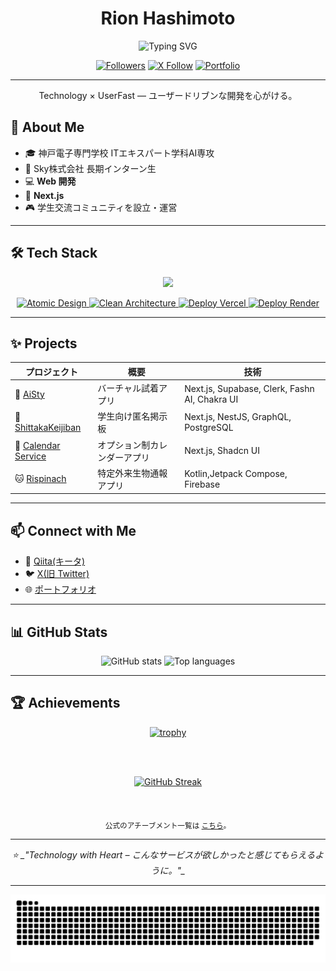 <div align="center">

# Rion Hashimoto

<img src="https://readme-typing-svg.demolab.com?font=Fira+Code&size=24&pause=1000&color=3b82f6&width=435&lines=Web+Engineer+%7C+Next.js" alt="Typing SVG" />

[![Followers](https://img.shields.io/github/followers/rion0918?label=Followers&style=flat&color=3b82f6)](https://github.com/rion0918?tab=followers)
[![X Follow](https://img.shields.io/twitter/follow/_rion0918?style=flat&color=0ea5e9&logo=x&logoColor=white&label=Follow)](https://x.com/rioi7_0918?s=21)
[![Portfolio](https://img.shields.io/badge/Portfolio-Open-6366f1?style=flat&logo=vercel&logoColor=white)](#)

---

Technology × UserFast — ユーザードリブンな開発を心がける。

</div>

## 🚀 About Me

- 🎓 神戸電子専門学校 ITエキスパート学科AI専攻
- 🏢 Sky株式会社 長期インターン生
- 💻 **Web 開発** 
- 🌱 **Next.js** 
- 🎮 学生交流コミュニティを設立・運営

---

## 🛠️ Tech Stack

<p align="center">
  <img src="https://skillicons.dev/icons?i=typescript,nextjs,react,nestjs,go,html,css,scss,kotlin,python,graphql,postgres,supabase,firebase,vercel,chakraui,shadcn&perline=9" />
</p>

<p align="center">
  <a href="https://shields.io/category/methodology" target="_blank" rel="noopener noreferrer">
    <img src="https://img.shields.io/badge/Methodology-Atomic%20Design-4caf50?style=flat&logo=figma&logoColor=white" alt="Atomic Design" />
  </a>
  <a href="https://shields.io/category/methodology" target="_blank" rel="noopener noreferrer">
    <img src="https://img.shields.io/badge/Methodology-Clean%20Architecture-2196f3?style=flat&logo=architecture&logoColor=white" alt="Clean Architecture" />
  </a>
  <a href="https://vercel.com/" target="_blank" rel="noopener noreferrer">
    <img src="https://img.shields.io/badge/Deploy-Vercel-000000?style=flat&logo=vercel&logoColor=white" alt="Deploy Vercel" />
  </a>
  <a href="https://render.com/" target="_blank" rel="noopener noreferrer">
    <img src="https://img.shields.io/badge/Deploy-Render-20c997?style=flat&logo=render&logoColor=white" alt="Deploy Render" />
  </a>
</p>

---

## ✨ Projects

| プロジェクト             | 概要                               | 技術                         |
| ------------------------ | ---------------------------------- | ---------------------------- |
| 👕 [AiSty](https://github.com/rion0918/Aisty.git)            | バーチャル試着アプリ          | Next.js, Supabase, Clerk, Fashn AI, Chakra UI   |
| 📝 [ShittakaKeijiban](https://github.com/HigawariKaisendonn/ShittakaKeijiban_Front.git) | 学生向け匿名掲示板                 | Next.js, NestJS, GraphQL, PostgreSQL  |
| 📅 [Calendar Service](https://github.com/TokujyouKaisennDonnburi/calendar-front.git) | オプション制カレンダーアプリ   | Next.js, Shadcn UI |
| 🐱 [Rispinach](https://github.com/rion0918/Rispinach.git) | 特定外来生物通報アプリ   | Kotlin,Jetpack Compose, Firebase |

---

## 📫 Connect with Me

- 💼 [Qiita(キータ)](https://qiita.com/Kao0918)
- 🐦 [X(旧 Twitter)](https://x.com/rioi7_0918?s=21)
- 🌐 [ポートフォリオ](https://bento.me/rio-messi)

---

## 📊 GitHub Stats

<div align="center">
  <img src="https://github-readme-stats.vercel.app/api?username=rion0918&show_icons=true&hide_title=true&hide_border=true&bg_color=00000000&title_color=3b82f6&text_color=a1a1aa&icon_color=3b82f6" alt="GitHub stats" height="150"/>
  <img src="https://github-readme-stats.vercel.app/api/top-langs/?username=rion0918&layout=compact&hide_border=true&bg_color=00000000&title_color=3b82f6&text_color=a1a1aa" alt="Top languages" height="150"/>
</div>

---

## 🏆 Achievements

<div align="center">

  <!-- GitHub Profile Trophy -->
  <a href="https://github.com/ryo-ma/github-profile-trophy">
    <img src="https://github-profile-trophy.vercel.app/?username=rion0918&theme=algolia&column=6&margin-w=8&margin-h=8" alt="trophy" />
  </a>

<br/><br/>

  <!-- GitHub Streak（連続記録カード：任意） -->
<a href="https://git.io/streak-stats">
  <img src="https://streak-stats.demolab.com?user=rion0918&hide_border=true&background=0D1117&ring=3b82f6&fire=3b82f6&currStreakLabel=3b82f6&sideNums=ffffff&currStreakNum=ffffff&dates=aaaaaa" alt="GitHub Streak"/>
</a>

<br/><br/>
<sub>公式のアチーブメント一覧は <a href="https://github.com/users/rion0918/achievements">こちら</a>。</sub>

</div>

---

<div align="center">
  <em>⭐️ _"Technology with Heart – こんなサービスが欲しかったと感じてもらえるように。"_</em>
</div>

---

<div align="center">
  <img src="https://raw.githubusercontent.com/Platane/snk/output/github-contribution-grid-snake.svg" alt="GitHub Contribution Snake" />
</div>
